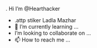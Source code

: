 . Hi I’m @Hearthacker
- .attp stiker Ladla Mazhar 
- 🌱 I’m currently learning ...
- I’m looking to collaborate on ...
- 📫 How to reach me ...

<!---regard Ladla Mazhar
LadlaMazhar/LadlaMazhar is a ✨ special ✨ repository because its `README.md` (this file) appears on your GitHub profile.
You can click the Preview link to take a look at your changes.
--->
